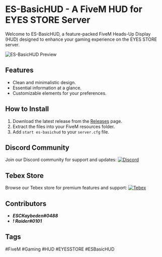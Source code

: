 # ES-BasicHUD - A FiveM HUD for EYES STORE Server

Welcome to ES-BasicHUD, a feature-packed FiveM Heads-Up Display (HUD) designed to enhance your gaming experience on the EYES STORE server.

![ES-BasicHUD Preview](https://github.com/raiderss/es-basichud/assets/53000629/ab8d62ec-b0cb-4e97-bee3-5a404e93989c)

## Features
- Clean and minimalistic design.
- Essential information at a glance.
- Customizable elements for your preferences.

## How to Install
1. Download the latest release from the [Releases](https://github.com/raiderss/es-basichud/releases) page.
2. Extract the files into your FiveM resources folder.
3. Add `start es-basichud` to your `server.cfg` file.

## Discord Community
Join our Discord community for support and updates:
[![Discord](https://img.shields.io/badge/Discord-ES%20Community-7289DA.svg)](https://discord.gg/EkwWvFS)

## Tebex Store
Browse our Tebex store for premium features and support:
[![Tebex](https://img.shields.io/badge/Tebex-EYE%20STORE-00A2FF.svg)](https://eyestore.tebex.io/)

## Contributors
- **_ESCKaybeden#0488_**
- **_! Raider#0101_**

## Tags
#FiveM #Gaming #HUD #EYESSTORE #ESBasicHUD
